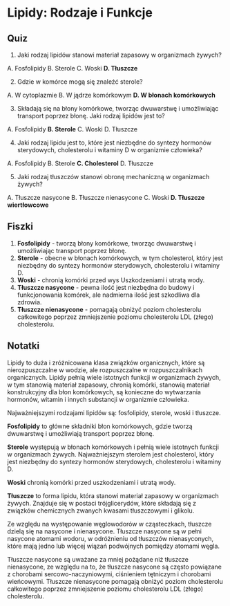  Lipidy: Rodzaje i Funkcje
======================

Quiz
----

1. Jaki rodzaj lipidów stanowi materiał zapasowy w organizmach żywych?

A. Fosfolipidy
B. Sterole
C. Woski
**D. Tłuszcze**

2. Gdzie w komórce mogą się znaleźć sterole?

A. W cytoplazmie
B. W jądrze komórkowym
**D. W błonach komórkowych**

3. Składają się na błony komórkowe, tworząc dwuwarstwę i umożliwiając transport poprzez błonę. Jaki rodzaj lipidów jest to?

A. Fosfolipidy
**B. Sterole**
C. Woski
D. Tłuszcze

4. Jaki rodzaj lipidu jest to, które jest niezbędne do syntezy hormonów sterydowych, cholesterolu i witaminy D w organizmie człowieka?

A. Fosfolipidy
B. Sterole
**C. Cholesterol**
D. Tłuszcze

5. Jaki rodzaj tłuszczów stanowi obronę mechaniczną w organizmach żywych?

A. Tłuszcze nasycone
B. Tłuszcze nienasycone
C. Woski
**D. Tłuszcze wiertłowcowe**

Fiszki
------

1. **Fosfolipidy** - tworzą błony komórkowe, tworząc dwuwarstwę i umożliwiając transport poprzez błonę.
2. **Sterole** - obecne w błonach komórkowych, w tym cholesterol, który jest niezbędny do syntezy hormonów sterydowych, cholesterolu i witaminy D.
3. **Woski** - chronią komórki przed wys Uszkodzeniami i utratą wody.
4. **Tłuszcze nasycone** - pewna ilość jest niezbędna do budowy i funkcjonowania komórek, ale nadmierna ilość jest szkodliwa dla zdrowia.
5. **Tłuszcze nienasycone** - pomagają obniżyć poziom cholesterolu całkowitego poprzez zmniejszenie poziomu cholesterolu LDL (złego) cholesterolu.

Notatki
-------

Lipidy to duża i zróżnicowana klasa związków organicznych, które są nierozpuszczalne w wodzie, ale rozpuszczalne w rozpuszczalnikach organicznych. Lipidy pełnią wiele istotnych funkcji w organizmach żywych, w tym stanowią materiał zapasowy, chronią komórki, stanowią materiał konstrukcyjny dla błon komórkowych, są konieczne do wytwarzania hormonów, witamin i innych substancji w organizmie człowieka.

Najważniejszymi rodzajami lipidów są: fosfolipidy, sterole, woski i tłuszcze.

**Fosfolipidy** to główne składniki błon komórkowych, gdzie tworzą dwuwarstwę i umożliwiają transport poprzez błonę.

**Sterole** występują w błonach komórkowych i pełnią wiele istotnych funkcji w organizmach żywych. Najważniejszym sterolem jest cholesterol, który jest niezbędny do syntezy hormonów sterydowych, cholesterolu i witaminy D.

**Woski** chronią komórki przed uszkodzeniami i utratą wody.

**Tłuszcze** to forma lipidu, która stanowi materiał zapasowy w organizmach żywych. Znajduje się w postaci trójglicerydów, które składają się z związków chemicznych zwanych kwasami tłuszczowymi i glikolu.

Ze względu na występowanie węglowodorów w cząsteczkach, tłuszcze dzielą się na nasycone i nienasycone. Tłuszcze nasycone są w pełni nasycone atomami wodoru, w odróżnieniu od tłuszczów nienasyconych, które mają jedno lub więcej wiązań podwójnych pomiędzy atomami węgla.

Tłuszcze nasycone są uważane za mniej pożądane niż tłuszcze nienasycone, ze względu na to, że tłuszcze nasycone są często powiązane z chorobami sercowo-naczyniowymi, ciśnieniem tętniczym i chorobami wieńcowymi. Tłuszcze nienasycone pomagają obniżyć poziom cholesterolu całkowitego poprzez zmniejszenie poziomu cholesterolu LDL (złego) cholesterolu.